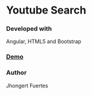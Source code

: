 # Youtube Search

### Developed with
Angular, HTML5 and Bootstrap

### [Demo](https://jhongert.github.io/youtube-search/)

### Author
Jhongert Fuertes